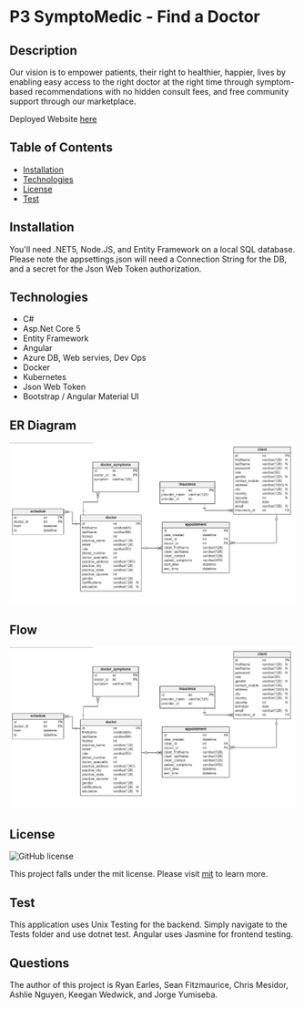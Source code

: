 # P3 SymptoMedic - Find a Doctor

## Description

Our vision is to empower patients, their right to healthier, happier, lives by enabling easy access to the right doctor at the right time through symptom-based recommendations with no hidden consult fees, and free community support through our marketplace.

Deployed Website [here](http://symptomedic-ui.eastus.cloudapp.azure.com)
    

## Table of Contents 
* [Installation](#Installation) 
* [Technologies](#Technologies)
* [License](#License) 
* [Test](#Test) 

    

## Installation

You'll need .NET5, Node.JS, and Entity Framework on a local SQL database. Please note the appsettings.json will need a Connection String for the DB, and a secret for the Json Web Token authorization. 

## Technologies

- C#
- Asp.Net Core 5
- Entity Framework
- Angular
- Azure DB, Web servies, Dev Ops
- Docker
- Kubernetes
- Json Web Token
- Bootstrap / Angular Material UI

## ER Diagram
![SymptoMedic Tables](./assets/P3-ER-Diagram.png)


## Flow
![Booking Appt Flow](./assets/P3-ER-Diagram.png)


## License

![GitHub license](https://img.shields.io/badge/license-mit-blue.svg)
    
This project falls under the mit license. Please visit [mit](https://choosealicense.com/licenses/mit) to learn more.
    

## Test

This application uses Unix Testing for the backend. Simply navigate to the Tests folder and use dotnet test. Angular uses Jasmine for frontend testing. 
    

## Questions
The author of this project is Ryan Earles, Sean Fitzmaurice, Chris Mesidor, Ashlie Nguyen, Keegan Wedwick, and Jorge Yumiseba.
    
   
